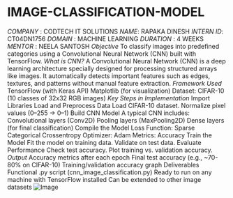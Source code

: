 # IMAGE-CLASSIFICATION-MODEL
*COMPANY* : CODTECH IT SOLUTIONS 
*NAME*: RAPAKA DINESH
*INTERN ID*: CT04DN1756
*DOMAIN* : MACHINE LEARNING 
*DURATION* : 4 WEEKS 
*MENTOR* : NEELA SANTOSH
*Objective*
To classify images into predefined categories using a Convolutional Neural Network (CNN) built with TensorFlow.
*What is CNN?*
A Convolutional Neural Network (CNN) is a deep learning architecture specially designed for processing structured arrays like images. It automatically detects important features such as edges, textures, and patterns without manual feature extraction.
*Framework Used*
TensorFlow (with Keras API)
Matplotlib (for visualization)
Dataset: CIFAR-10 (10 classes of 32x32 RGB images)
*Key Steps in Implementation*
Import Libraries
Load and Preprocess Data
Load CIFAR-10 dataset.
Normalize pixel values (0–255 → 0–1)
Build CNN Model
A typical CNN includes:
Convolutional layers (Conv2D)
Pooling layers (MaxPooling2D)
Dense layers (for final classification)
Compile the Model
Loss Function: Sparse Categorical Crossentropy
Optimizer: Adam
Metrics: Accuracy
Train the Model
Fit the model on training data.
Validate on test data.
Evaluate Performance
Check test accuracy.
Plot training vs. validation accuracy.
*Output*
Accuracy metrics after each epoch
Final test accuracy (e.g., ~70-80% on CIFAR-10)
Training/validation accuracy graph
Deliverables
Functional .py script (cnn_image_classification.py)
Ready to run on any machine with TensorFlow installed
Can be extended to other image datasets
![Image](https://github.com/user-attachments/assets/21446e6a-3779-410d-b607-4f3207371c6a)
